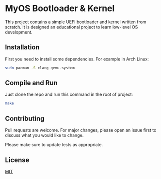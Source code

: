 # MyOS Bootloader & Kernel

This project contains a simple UEFI bootloader and kernel written from scratch. It is designed an educational project to learn low-level OS development.

## Installation

First you need to install some dependencies. For example in Arch Linux:

```bash
sudo pacman -S clang qemu-system
```

## Compile and Run

Just clone the repo and run this command in the root of project:

```bash
make
```

## Contributing

Pull requests are welcome. For major changes, please open an issue first
to discuss what you would like to change.

Please make sure to update tests as appropriate.

## License

[MIT](https://choosealicense.com/licenses/mit/)
